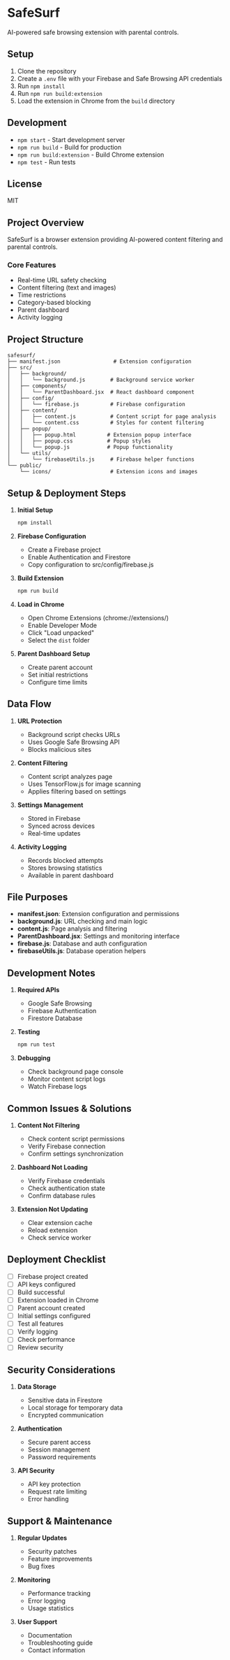 # SafeSurf

AI-powered safe browsing extension with parental controls.

## Setup

1. Clone the repository
2. Create a `.env` file with your Firebase and Safe Browsing API credentials
3. Run `npm install`
4. Run `npm run build:extension`
5. Load the extension in Chrome from the `build` directory

## Development

- `npm start` - Start development server
- `npm run build` - Build for production
- `npm run build:extension` - Build Chrome extension
- `npm test` - Run tests

## License

MIT

## Project Overview
SafeSurf is a browser extension providing AI-powered content filtering and parental controls.

### Core Features
- Real-time URL safety checking
- Content filtering (text and images)
- Time restrictions
- Category-based blocking
- Parent dashboard
- Activity logging

## Project Structure
```
safesurf/
├── manifest.json                 # Extension configuration
├── src/
│   ├── background/
│   │   └── background.js        # Background service worker
│   ├── components/
│   │   └── ParentDashboard.jsx  # React dashboard component
│   ├── config/
│   │   └── firebase.js          # Firebase configuration
│   ├── content/
│   │   ├── content.js           # Content script for page analysis
│   │   └── content.css          # Styles for content filtering
│   ├── popup/
│   │   ├── popup.html          # Extension popup interface
│   │   ├── popup.css           # Popup styles
│   │   └── popup.js            # Popup functionality
│   └── utils/
│       └── firebaseUtils.js     # Firebase helper functions
└── public/
    └── icons/                   # Extension icons and images
```

## Setup & Deployment Steps

1. **Initial Setup**
   ```bash
   npm install
   ```

2. **Firebase Configuration**
   - Create a Firebase project
   - Enable Authentication and Firestore
   - Copy configuration to src/config/firebase.js

3. **Build Extension**
   ```bash
   npm run build
   ```

4. **Load in Chrome**
   - Open Chrome Extensions (chrome://extensions/)
   - Enable Developer Mode
   - Click "Load unpacked"
   - Select the `dist` folder

5. **Parent Dashboard Setup**
   - Create parent account
   - Set initial restrictions
   - Configure time limits

## Data Flow

1. **URL Protection**
   - Background script checks URLs
   - Uses Google Safe Browsing API
   - Blocks malicious sites

2. **Content Filtering**
   - Content script analyzes page
   - Uses TensorFlow.js for image scanning
   - Applies filtering based on settings

3. **Settings Management**
   - Stored in Firebase
   - Synced across devices
   - Real-time updates

4. **Activity Logging**
   - Records blocked attempts
   - Stores browsing statistics
   - Available in parent dashboard

## File Purposes

- **manifest.json**: Extension configuration and permissions
- **background.js**: URL checking and main logic
- **content.js**: Page analysis and filtering
- **ParentDashboard.jsx**: Settings and monitoring interface
- **firebase.js**: Database and auth configuration
- **firebaseUtils.js**: Database operation helpers

## Development Notes

1. **Required APIs**
   - Google Safe Browsing
   - Firebase Authentication
   - Firestore Database

2. **Testing**
   ```bash
   npm run test
   ```

3. **Debugging**
   - Check background page console
   - Monitor content script logs
   - Watch Firebase logs

## Common Issues & Solutions

1. **Content Not Filtering**
   - Check content script permissions
   - Verify Firebase connection
   - Confirm settings synchronization

2. **Dashboard Not Loading**
   - Verify Firebase credentials
   - Check authentication state
   - Confirm database rules

3. **Extension Not Updating**
   - Clear extension cache
   - Reload extension
   - Check service worker

## Deployment Checklist

- [ ] Firebase project created
- [ ] API keys configured
- [ ] Build successful
- [ ] Extension loaded in Chrome
- [ ] Parent account created
- [ ] Initial settings configured
- [ ] Test all features
- [ ] Verify logging
- [ ] Check performance
- [ ] Review security

## Security Considerations

1. **Data Storage**
   - Sensitive data in Firestore
   - Local storage for temporary data
   - Encrypted communication

2. **Authentication**
   - Secure parent access
   - Session management
   - Password requirements

3. **API Security**
   - API key protection
   - Request rate limiting
   - Error handling

## Support & Maintenance

1. **Regular Updates**
   - Security patches
   - Feature improvements
   - Bug fixes

2. **Monitoring**
   - Performance tracking
   - Error logging
   - Usage statistics

3. **User Support**
   - Documentation
   - Troubleshooting guide
   - Contact information